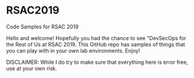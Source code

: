 # RSAC2019
Code Samples for RSAC 2019

Hello and welcome!
Hopefully you had the chance to see "DevSecOps for the Rest of Us at RSAC 2019. This GitHub repo has samples of things that you can play with in your own lab environments. Enjoy!

DISCLAIMER: While I do try to make sure that everything here is error free, use at your own risk.
